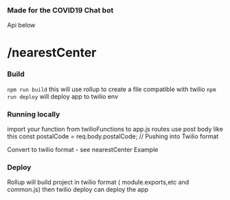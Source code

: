 ### Made for the COVID19 Chat bot

Api below

# /nearestCenter

### Build

`npm run build` this will use rollup to create a file compatible with twilio
`npm run deploy` will deploy app to twilio env

### Running locally

import your function from twilioFunctions to app.js routes
use post body like this
const postalCode = req.body.postalCode;
// Pushing into Twilio format

Convert to twilio format - see nearestCenter Example

### Deploy

Rollup will build project in twilio format ( module.exports,etc and common.js)
then twilio deploy can deploy the app
